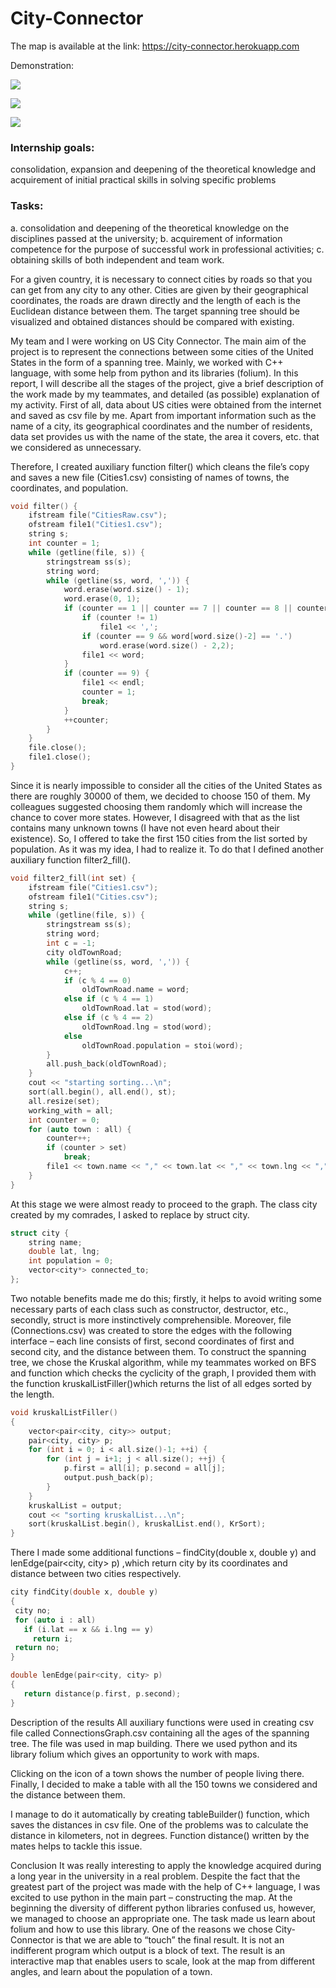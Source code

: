 # City-Connector
The map is available at the link:
https://city-connector.herokuapp.com

Demonstration:



![](https://github.com/DKarz/readme-media/blob/master/city-conn1.gif?raw=true)

![](https://github.com/DKarz/readme-media/blob/master/city-conn22.gif?raw=true)

![](https://github.com/DKarz/readme-media/blob/master/city-conn3.gif?raw=true)


### Internship goals: 
consolidation, expansion and deepening of the theoretical knowledge and acquirement of initial practical skills in solving specific problems 
### Tasks:	
a.	consolidation and deepening of the theoretical knowledge on the disciplines passed at the university;
b.	acquirement of information competence for the purpose of successful work in professional activities;
c.	obtaining skills of both independent and team work.


For a given country, it is necessary to connect cities by roads so that you can get from any city to any other. Cities are given by their geographical coordinates, the roads are drawn directly and the length of each is the Euclidean distance between them. The target spanning tree should be visualized and obtained distances should be compared with existing.

My team and I were working on US City Connector. The main aim of the project is to represent the connections between some cities of the United States in the form of a spanning tree. Mainly, we worked with C++ language, with some help from python and its libraries (folium). In this report, I will describe all the stages of the project, give a brief description of the work made by my teammates, and detailed (as possible) explanation of my activity. 
First of all, data about US cities were obtained from the internet and saved as csv file by me. Apart from important information such as the name of a city, its geographical coordinates and the number of residents, data set provides us with the name of the state, the area it covers, etc. that we considered as unnecessary. 
  
Therefore, I created auxiliary function filter() which cleans the file’s copy and saves a new file (Cities1.csv) consisting of names of towns, the coordinates, and population.
```cpp
void filter() {
    ifstream file("CitiesRaw.csv");
    ofstream file1("Cities1.csv");
    string s;
    int counter = 1;
    while (getline(file, s)) {
        stringstream ss(s);
        string word;
        while (getline(ss, word, ',')) {
            word.erase(word.size() - 1);
            word.erase(0, 1);
            if (counter == 1 || counter == 7 || counter == 8 || counter == 9) {
                if (counter != 1)
                    file1 << ',';
                if (counter == 9 && word[word.size()-2] == '.')
                    word.erase(word.size() - 2,2);
                file1 << word;
            }
            if (counter == 9) {
                file1 << endl;
                counter = 1;
                break;
            }
            ++counter;
        }
    }
    file.close();
    file1.close();
}
```
Since it is nearly impossible to consider all the cities of the United States as there are roughly 30000 of them, we decided to choose 150 of them. My colleagues suggested choosing them randomly which will increase the chance to cover more states. However, I disagreed with that as the list contains many unknown towns (I have not even heard about their existence). So, I offered to take the first 150 cities from the list sorted by population. As it was my idea, I had to realize it. To do that I defined another auxiliary function filter2_fill().
```cpp
void filter2_fill(int set) {
    ifstream file("Cities1.csv");
    ofstream file1("Cities.csv");
    string s;
    while (getline(file, s)) {
        stringstream ss(s);
        string word;
        int c = -1;
        city oldTownRoad;
        while (getline(ss, word, ',')) {
            c++;
            if (c % 4 == 0)
                oldTownRoad.name = word;
            else if (c % 4 == 1)
                oldTownRoad.lat = stod(word);
            else if (c % 4 == 2)
                oldTownRoad.lng = stod(word);
            else
                oldTownRoad.population = stoi(word);
        }
        all.push_back(oldTownRoad);
    }
    cout << "starting sorting...\n";
    sort(all.begin(), all.end(), st);
    all.resize(set);
    working_with = all;
    int counter = 0;
    for (auto town : all) {
        counter++;
        if (counter > set)
            break;
        file1 << town.name << "," << town.lat << "," << town.lng << "," << town.population << endl;
    }
}
```

At this stage we were almost ready to proceed to the graph. The class city created by my comrades, I asked to replace by struct city.
```cpp
struct city {
    string name;
    double lat, lng;
    int population = 0;
    vector<city*> connected_to;
};
```
Two notable benefits made me do this; firstly, it helps to avoid writing some necessary parts of each class such as constructor, destructor, etc., secondly, struct is more instinctively comprehensible. Moreover, file (Connections.csv) was created to store the edges with the following interface – each line consists of first, second coordinates of first and second city, and the distance between them. To construct the spanning tree, we chose the Kruskal algorithm, while my teammates worked on BFS and function which checks the cyclicity of the graph, I provided them with the function kruskalListFiller()which returns the list of all edges sorted by the length.
```cpp
void kruskalListFiller()
{
    vector<pair<city, city>> output;
    pair<city, city> p;
    for (int i = 0; i < all.size()-1; ++i) {
        for (int j = i+1; j < all.size(); ++j) {
            p.first = all[i]; p.second = all[j];
            output.push_back(p);
        }
    }
    kruskalList = output;
    cout << "sorting kruskalList...\n";
    sort(kruskalList.begin(), kruskalList.end(), KrSort);
}
```
There I made some additional functions – findCity(double x, double y) and lenEdge(pair<city, city> p) ,which return city by its coordinates and distance between two cities respectively.
 ```cpp
city findCity(double x, double y)
{
  city no;
  for (auto i : all)
    if (i.lat == x && i.lng == y)
      return i;
  return no;
}

double lenEdge(pair<city, city> p)
{
    return distance(p.first, p.second);
}
```

Description of the results
All auxiliary functions were used in creating csv file called ConnectionsGraph.csv containing all the ages of the spanning tree. The file was used in map building. There we used python and its library folium which gives an opportunity to work with maps.
 
 
 
Clicking on the icon of a town shows the number of people living there.
Finally, I decided to make a table with all the 150 towns we considered and the distance between them. 
 
 
I manage to do it automatically by creating tableBuilder() function, which saves the distances in csv file. One of the problems was to calculate the distance in kilometers, not in degrees. Function distance() written by the mates helps to tackle this issue.

Conclusion
It was really interesting to apply the knowledge acquired during a long year in the university in a real problem. Despite the fact that the greatest part of the project was made with the help of C++ language, I was excited to use python in the main part – constructing the map. At the beginning the diversity of different python libraries confused us, however, we managed to choose an appropriate one. The task made us learn about folium and how to use this library. One of the reasons we chose City-Connector is that we are able to “touch” the final result. It is not an indifferent program which output is a block of text. The result is an interactive map that enables users to scale, look at the map from different angles, and learn about the population of a town.

